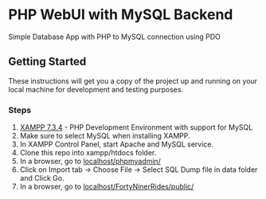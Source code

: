 # PHP WebUI with MySQL Backend

Simple Database App with PHP to MySQL connection using PDO

## Getting Started

These instructions will get you a copy of the project up and running on your local machine for development and testing purposes.

### Steps

1. [XAMPP 7.3.4](https://www.apachefriends.org/index.html) - PHP Development Environment with support for MySQL
2. Make sure to select MySQL when installing XAMPP.
3. In XAMPP Control Panel, start Apache and MySQL service.
4. Clone this repo into xampp/htdocs folder.
5. In a browser, go to [localhost/phpmyadmin/](http://localhost/phpmyadmin/)
6. Click on Import tab -> Choose File -> Select SQL Dump file in data folder and Click Go.
7. In a browser, go to [localhost/FortyNinerRides/public/](http://localhost/FortyNinerRides/public/)
